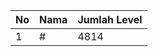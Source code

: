 | No | Nama            | Jumlah Level |
|----|-----------------|--------------|
| 1  | #    |    4814        |

